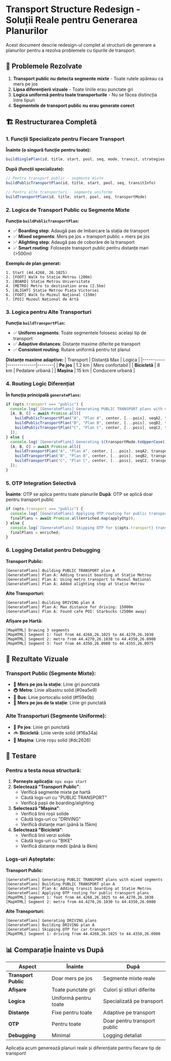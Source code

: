 # Transport Structure Redesign - Soluții Reale pentru Generarea Planurilor

Acest document descrie redesign-ul complet al structurii de generare a planurilor pentru a rezolva problemele cu tipurile de transport.

## 🎯 **Problemele Rezolvate**

1. **Transport public nu detecta segmente mixte** - Toate rutele apăreau ca mers pe jos
2. **Lipsa diferențierii vizuale** - Toate liniile erau punctate gri
3. **Logica uniformă pentru toate transporturile** - Nu se făcea distincția între tipuri
4. **Segmentele de transport public nu erau generate corect**

## 🏗️ **Restructurarea Completă**

### 1. **Funcții Specializate pentru Fiecare Transport**

**Înainte (o singură funcție pentru toate):**
```typescript
buildSinglePlan(id, title, start, pool, seq, mode, transit, strategies, walkCap, transportMode)
```

**După (funcții specializate):**
```typescript
// Pentru transport public - segmente mixte
buildPublicTransportPlan(id, title, start, pool, seq, transitInfo)

// Pentru alte transporturi - segmente uniforme  
buildTransportPlan(id, title, start, pool, seq, transportMode)
```

### 2. **Logica de Transport Public cu Segmente Mixte**

**Funcția `buildPublicTransportPlan`:**
- ✅ **Boarding step**: Adaugă pas de îmbarcare la stația de transport
- ✅ **Mixed segments**: Mers pe jos + transport public + mers pe jos
- ✅ **Alighting step**: Adaugă pas de coborâre de la transport
- ✅ **Smart routing**: Folosește transport public pentru distanțe mari (>500m)

**Exemplu de plan generat:**
```
1. Start (44.4268, 26.1025)
2. [FOOT] Walk to Stație Metrou (200m)
3. [BOARD] Stație Metrou Universitate
4. [METRO] Metro to destination area (2.5km)
5. [ALIGHT] Stație Metrou Piața Victoriei  
6. [FOOT] Walk to Muzeul Național (150m)
7. [POI] Muzeul Național de Artă
```

### 3. **Logica pentru Alte Transporturi**

**Funcția `buildTransportPlan`:**
- ✅ **Uniform segments**: Toate segmentele folosesc același tip de transport
- ✅ **Adaptive distances**: Distanțe maxime diferite pe transport
- ✅ **Consistent routing**: Rutare uniformă pentru tot planul

**Distanțe maxime adaptive:**
| Transport | Distanță Max | Logica |
|-----------|--------------|--------|
| **Pe jos** | 1.2 km | Mers confortabil |
| **Bicicletă** | 8 km | Pedalare urbană |
| **Mașina** | 15 km | Conducere urbană |

### 4. **Routing Logic Diferențiat**

**În funcția principală `generatePlans`:**
```typescript
if (opts.transport === "public") {
  console.log(`[GeneratePlans] Generating PUBLIC TRANSPORT plans with mixed segments`);
  [A, B, C] = await Promise.all([
    buildPublicTransportPlan("A", "Plan A", center, [...pois], seqA2, transitInfo),
    buildPublicTransportPlan("B", "Plan B", center, [...pois], seqB2, transitInfo),
    buildPublicTransportPlan("C", "Plan C", center, [...pois], seqC2, transitInfo)
  ]);
} else {
  console.log(`[GeneratePlans] Generating ${transportMode.toUpperCase()} plans`);
  [A, B, C] = await Promise.all([
    buildTransportPlan("A", "Plan A", center, [...pois], seqA2, transportMode),
    buildTransportPlan("B", "Plan B", center, [...pois], seqB2, transportMode),
    buildTransportPlan("C", "Plan C", center, [...pois], seqC2, transportMode)
  ]);
}
```

### 5. **OTP Integration Selectivă**

**Înainte**: OTP se aplica pentru toate planurile
**După**: OTP se aplică doar pentru transport public

```typescript
if (opts.transport === "public") {
  console.log(`[GeneratePlans] Applying OTP routing for public transport plans`);
  finalPlans = await Promise.all(enriched.map(applyOtp));
} else {
  console.log(`[GeneratePlans] Skipping OTP for ${opts.transport} transport`);
  finalPlans = enriched;
}
```

### 6. **Logging Detaliat pentru Debugging**

**Transport Public:**
```
[GeneratePlans] Building PUBLIC TRANSPORT plan A
[GeneratePlans] Plan A: Adding transit boarding at Stație Metrou
[GeneratePlans] Plan A: Using metro transport to Muzeul Național
[GeneratePlans] Plan A: Added alighting step at Stație Metrou
```

**Alte Transporturi:**
```
[GeneratePlans] Building DRIVING plan A
[GeneratePlans] Plan A: Max distance for driving: 15000m
[GeneratePlans] Plan A: Found cafe POI: Starbucks (2500m away)
```

**Afișare pe Hartă:**
```
[MapHTML] Drawing 3 segments
[MapHTML] Segment 1: foot from 44.4268,26.1025 to 44.4270,26.1030
[MapHTML] Segment 2: metro from 44.4270,26.1030 to 44.4350,26.0980
[MapHTML] Segment 3: foot from 44.4350,26.0980 to 44.4355,26.0975
```

## 🎨 **Rezultate Vizuale**

### Transport Public (Segmente Mixte):
- 🚶 **Mers pe jos la stație**: Linie gri punctată
- 🚇 **Metro**: Linie albastru solid (#0ea5e9)
- 🚌 **Bus**: Linie portocaliu solid (#f59e0b)
- 🚶 **Mers pe jos de la stație**: Linie gri punctată

### Alte Transporturi (Segmente Uniforme):
- 🚶 **Pe jos**: Linie gri punctată
- 🚲 **Bicicletă**: Linie verde solid (#16a34a)
- 🚗 **Mașina**: Linie roșu solid (#dc2626)

## 🧪 **Testare**

### Pentru a testa noua structură:

1. **Pornește aplicația**: `npx expo start`
2. **Selectează "Transport Public"**:
   - Verifică segmente mixte pe hartă
   - Căută logs-uri cu "PUBLIC TRANSPORT"
   - Verifică pașii de boarding/alighting
3. **Selectează "Mașina"**:
   - Verifică linii roșii solide
   - Căută logs-uri cu "DRIVING"
   - Verifică distanțe mari (până la 15km)
4. **Selectează "Bicicletă"**:
   - Verifică linii verzi solide
   - Căută logs-uri cu "BIKE"
   - Verifică distanțe medii (până la 8km)

### Logs-uri Așteptate:

**Transport Public:**
```
[GeneratePlans] Generating PUBLIC TRANSPORT plans with mixed segments
[GeneratePlans] Building PUBLIC TRANSPORT plan A
[GeneratePlans] Plan A: Adding transit boarding at Stație Metrou
[GeneratePlans] Applying OTP routing for public transport plans
[MapHTML] Segment 1: foot from 44.4268,26.1025 to 44.4270,26.1030
[MapHTML] Segment 2: metro from 44.4270,26.1030 to 44.4350,26.0980
```

**Alte Transporturi:**
```
[GeneratePlans] Generating DRIVING plans
[GeneratePlans] Building DRIVING plan A
[GeneratePlans] Skipping OTP for car transport
[MapHTML] Segment 1: driving from 44.4268,26.1025 to 44.4350,26.0980
```

## 📊 **Comparație Înainte vs După**

| Aspect | Înainte | După |
|--------|---------|------|
| **Transport Public** | Doar mers pe jos | Segmente mixte reale |
| **Afișare** | Toate punctate gri | Culori și stiluri diferite |
| **Logica** | Uniformă pentru toate | Specializată pe transport |
| **Distanțe** | Fixe pentru toate | Adaptive pe transport |
| **OTP** | Pentru toate | Doar pentru transport public |
| **Debugging** | Minimal | Logging detaliat |

Aplicația acum generează planuri reale și diferențiate pentru fiecare tip de transport!
